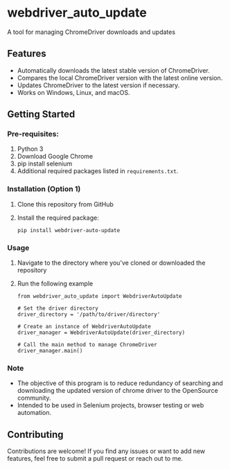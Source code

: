 # webdriver_auto_update

A tool for managing ChromeDriver downloads and updates

## Features

- Automatically downloads the latest stable version of ChromeDriver.
- Compares the local ChromeDriver version with the latest online version.
- Updates ChromeDriver to the latest version if necessary.
- Works on Windows, Linux, and macOS.

## Getting Started

### Pre-requisites:

1. Python 3
2. Download Google Chrome
3. pip install selenium
4. Additional required packages listed in `requirements.txt`.

### Installation (Option 1)

1. Clone this repository from GitHub
2. Install the required package:

   ```
   pip install webdriver-auto-update
   ```

### Usage

1. Navigate to the directory where you've cloned or downloaded the repository
2. Run the following example

   ```
   from webdriver_auto_update import WebdriverAutoUpdate

   # Set the driver directory
   driver_directory = '/path/to/driver/directory'

   # Create an instance of WebdriverAutoUpdate
   driver_manager = WebdriverAutoUpdate(driver_directory)
   
   # Call the main method to manage ChromeDriver
   driver_manager.main()
   ```

### Note

- The objective of this program is to reduce redundancy of searching and downloading the updated version of chrome driver to the OpenSource community.
- Intended to be used in Selenium projects, browser testing or web automation.

## Contributing

Contributions are welcome! If you find any issues or want to add new features, feel free to submit a pull request or reach out to me.
